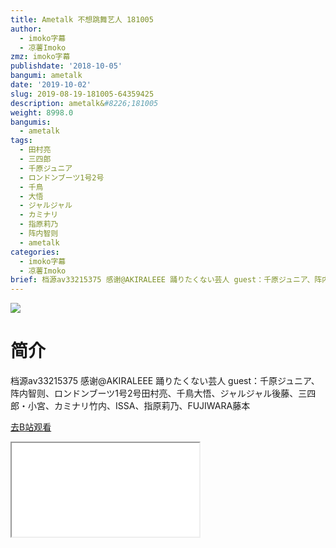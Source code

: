 ```yaml
---
title: Ametalk 不想跳舞艺人 181005
author:
  - imoko字幕
  - 凉薯Imoko
zmz: imoko字幕
publishdate: '2018-10-05'
bangumi: ametalk
date: '2019-10-02'
slug: 2019-08-19-181005-64359425
description: ametalk&#8226;181005
weight: 8998.0
bangumis:
  - ametalk
tags:
  - 田村亮
  - 三四郎
  - 千原ジュニア
  - ロンドンブーツ1号2号
  - 千鳥
  - 大悟
  - ジャルジャル
  - カミナリ
  - 指原莉乃
  - 阵内智则
  - ametalk
categories:
  - imoko字幕
  - 凉薯Imoko
brief: 档源av33215375 感谢@AKIRALEEE 踊りたくない芸人 guest：千原ジュニア、阵内智则、ロンドンブーツ1号2号田村亮、千鳥大悟、ジャルジャル後藤、三四郎・小宮、カミナリ竹内、ISSA、指原莉乃、FUJIWARA藤本
---
```

![](https://raw.githubusercontent.com/tcgriffith/owaraisite/master/static/tmpimg/c8584cc1fe1639dad0a057208fa0ed12daf325cc.jpg.480.jpg)
# 简介  
档源av33215375 感谢@AKIRALEEE
踊りたくない芸人
guest：千原ジュニア、阵内智则、ロンドンブーツ1号2号田村亮、千鳥大悟、ジャルジャル後藤、三四郎・小宮、カミナリ竹内、ISSA、指原莉乃、FUJIWARA藤本  

[去B站观看](https://www.bilibili.com/video/av64359425/)
<div class ="resp-container"><iframe class="testiframe" src="//player.bilibili.com/player.html?aid=64359425"", scrolling="no", allowfullscreen="true" > </iframe></div> 
